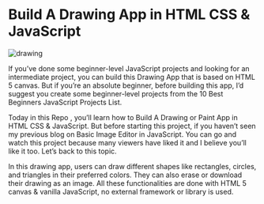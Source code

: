 # Build A Drawing App in HTML CSS & JavaScript

![drawing](https://user-images.githubusercontent.com/123758787/233777513-2ab96a5d-70ec-44f9-b17f-e170a00f0f99.jpg)

If you’ve done some beginner-level JavaScript projects and looking for an intermediate project, you can build this Drawing App that is based on HTML 5 canvas. But if you’re an absolute beginner, before building this app, I’d suggest you create some beginner-level projects from the 10 Best Beginners JavaScript Projects List.

Today in this Repo , you’ll learn how to Build A Drawing or Paint App in HTML CSS & JavaScript. But before starting this project, if you haven’t seen my previous blog on Basic Image Editor in JavaScript. You can go and watch this project because many viewers have liked it and I believe you’ll like it too. Let’s back to this topic.

In this drawing app, users can draw different shapes like rectangles, circles, and triangles in their preferred colors. They can also erase or download their drawing as an image. All these functionalities are done with HTML 5 canvas & vanilla JavaScript, no external framework or library is used.
